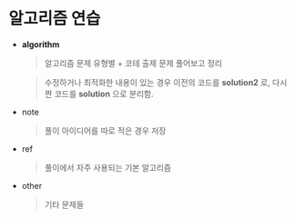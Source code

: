 # 알고리즘 연습

* **algorithm**
	> 알고리즘 문제 유형별 + 코테 출제 문제 풀어보고 정리
	
	> 수정하거나 최적화한 내용이 있는 경우 이전의 코드를 **solution2** 로, 다시 짠 코드를 **solution** 으로 분리함. 
* note 
	> 풀이 아이디어를 따로 적은 경우 저장

* ref
	> 풀이에서 자주 사용되는 기본 알고리즘

* other
	> 기타 문제들  
